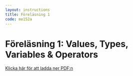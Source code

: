 ```yaml
---
layout: instructions
title: Föreläsning 1
code: me152a
---
```


# Föreläsning 1: Values, Types, Variables & Operators

[Klicka här för att ladda ner PDF:n](pdf/l1_me152a.pdf)
